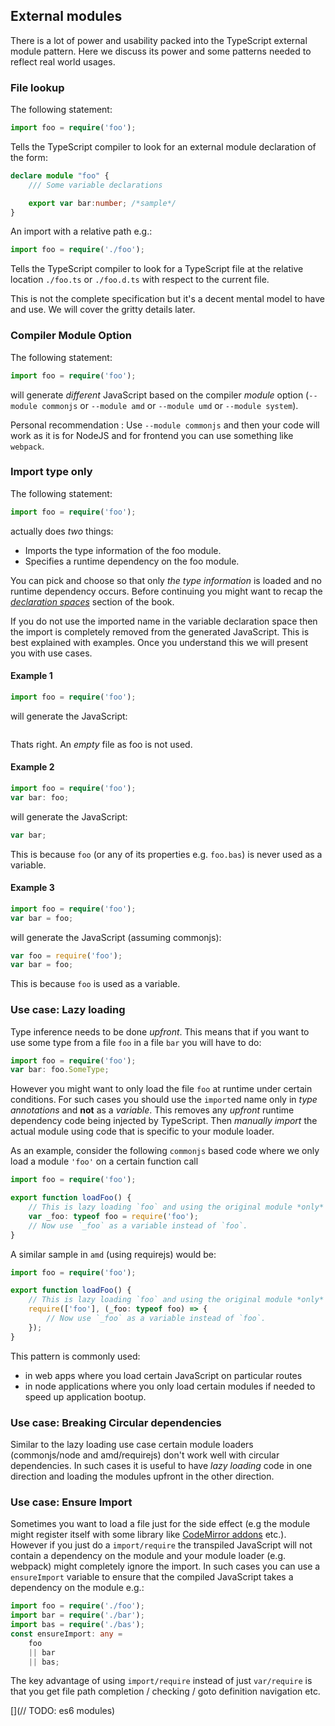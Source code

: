 ## External modules
There is a lot of power and usability packed into the TypeScript external module pattern. Here we discuss its power and some patterns needed to reflect real world usages.

### File lookup
The following statement:

```ts
import foo = require('foo');
```

Tells the TypeScript compiler to look for an external module declaration of the form:

```ts
declare module "foo" {
    /// Some variable declarations

    export var bar:number; /*sample*/
}
```
An import with a relative path e.g.:

```ts
import foo = require('./foo');
```
Tells the TypeScript compiler to look for a TypeScript file at the relative location `./foo.ts` or `./foo.d.ts` with respect to the current file.

This is not the complete specification but it's a decent mental model to have and use. We will cover the gritty details later.

### Compiler Module Option
The following statement:

```ts
import foo = require('foo');
```

will generate *different* JavaScript based on the compiler *module* option (`--module commonjs` or `--module amd` or `--module umd` or `--module system`).

Personal recommendation : Use `--module commonjs` and then your code will work as it is for NodeJS and for frontend you can use something like `webpack`.

### Import type only
The following statement:

```ts
import foo = require('foo');
```

actually does *two* things:

* Imports the type information of the foo module.
* Specifies a runtime dependency on the foo module.

You can pick and choose so that only *the type information* is loaded and no runtime dependency occurs. Before continuing you might want to recap the [*declaration spaces*](../project/declarationspaces.md) section of the book.

If you do not use the imported name in the variable declaration space then the import is completely removed from the generated JavaScript. This is best explained with examples. Once you understand this we will present you with use cases.

#### Example 1
```ts
import foo = require('foo');
```
will generate the JavaScript:

```js

```
Thats right. An *empty* file as foo is not used.

#### Example 2
```ts
import foo = require('foo');
var bar: foo;
```
will generate the JavaScript:
```js
var bar;
```
This is because `foo` (or any of its properties e.g. `foo.bas`) is never used as a variable.

#### Example 3
```ts
import foo = require('foo');
var bar = foo;
```
will generate the JavaScript (assuming commonjs):
```js
var foo = require('foo');
var bar = foo;
```
This is because `foo` is used as a variable.


### Use case: Lazy loading
Type inference needs to be done *upfront*. This means that if you want to use some type from a file `foo` in a file `bar` you will have to do:

```ts
import foo = require('foo');
var bar: foo.SomeType;
```
However you might want to only load the file `foo` at runtime under certain conditions. For such cases you should use the `import`ed name only in *type annotations* and **not** as a *variable*. This removes any *upfront* runtime dependency code being injected by TypeScript. Then *manually import* the actual module using code that is specific to your module loader.

As an example, consider the following `commonjs` based code where we only load a module `'foo'` on a certain function call

```ts
import foo = require('foo');

export function loadFoo() {
    // This is lazy loading `foo` and using the original module *only* as a type annotation
    var _foo: typeof foo = require('foo');
    // Now use `_foo` as a variable instead of `foo`.
}
```

A similar sample in `amd` (using requirejs) would be:
```ts
import foo = require('foo');

export function loadFoo() {
    // This is lazy loading `foo` and using the original module *only* as a type annotation
    require(['foo'], (_foo: typeof foo) => {
        // Now use `_foo` as a variable instead of `foo`.
    });
}
```

This pattern is commonly used:
* in web apps where you load certain JavaScript on particular routes
* in node applications where you only load certain modules if needed to speed up application bootup.

### Use case: Breaking Circular dependencies

Similar to the lazy loading use case certain module loaders (commonjs/node and amd/requirejs) don't work well with circular dependencies. In such cases it is useful to have *lazy loading* code in one direction and loading the modules upfront in the other direction.

### Use case: Ensure Import

Sometimes you want to load a file just for the side effect (e.g the module might register itself with some library like [CodeMirror addons](https://codemirror.net/doc/manual.html#addons) etc.). However if you just do a `import/require` the transpiled JavaScript will not contain a dependency on the module and your module loader (e.g. webpack) might completely ignore the import. In such cases you can use a `ensureImport` variable to ensure that the compiled JavaScript takes a dependency on the module e.g.:

```ts
import foo = require('./foo');
import bar = require('./bar');
import bas = require('./bas');
const ensureImport: any =
    foo
    || bar
    || bas;
```
The key advantage of using `import/require` instead of just `var/require` is that you get file path completion / checking / goto definition navigation etc.

[](// TODO: es6 modules)
